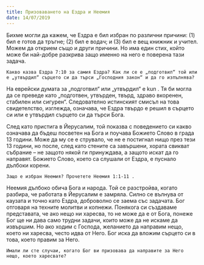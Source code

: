 ```yaml
---
title: Призоваването на Ездра и Неемия
date: 14/07/2019
---
```


Бихме могли да кажем, че Ездра е бил избран по различни причини: (1) бил е готов да тръгне; (2) бил е водач; и (3) бил е вещ книжник и учител. Можем да открием също и други причини. Но има един стих, който може би най-добре разкрива защо именно на него е поверена тази задача.

`Какво казва Ездра 7:10 за самия Ездра? Как ли се е „подготвил“ той или е „утвърдил“ сърцето си да търси „Господния закон“ и да го изпълнява?`

На еврейски думата за „подготвил“ или „утвърдил“ е kun . Тя би могла да се преведе като „подготвен, утвърден, твърд, здраво вкоренен, стабилен или сигурен“. Следователно истинският смисъл на това свидетелство, изглежда, означава, че Ездра твърдо е решил в сърцето си или е утвърдил сърцето си да търси Бога.

След като пристига в Йерусалим, той показва с поведението си какво означава да бъдеш посветен на Бога и поучава Божието Слово в града 13 години. Може да му се е струвало, че не е постигнал нищо през тези 13 години, но после, след като стените са завършени, хората свикват събрание – не защото някой ги принуждава, а защото искат да го направят. Божието Слово, което са слушали от Ездра, е пуснало дълбоки корени.

`Защо е избран Неемия? Прочетете Неемия 1:1-11 .`

Неемия дълбоко обича Бога и народа. Той се разстройва, когато разбира, че работата в Йерусалим е замряла. Силно се вълнува от каузата и точно като Ездра, доброволно се заема със задачата. Бог отговаря на техните молитви и копнежи. Понякога си създаваме представата, че ако нещо ни харесва, то не може да е от Бога, понеже Бог ще ни дава само трудни задачи, които може да не искаме да извършим. Но ако ходим с Господа, желанието да направим нещо, което ни харесва, често идва от Него. Бог иска да вложим сърцето си в това, което правим за Него.

`Имали ли сте случаи, когато Бог ви призовава да направите за Него нещо, което харесвате?`
